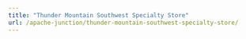 ```yaml
---
title: "Thunder Mountain Southwest Specialty Store"
url: /apache-junction/thunder-mountain-southwest-specialty-store/
---
```

